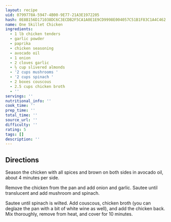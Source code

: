 ```yaml
---
layout: recipe
uid: 0799778A-5947-4B00-9E77-21A3E1972205
hash: 0E8B156D171038DC6C3ECDB2F5CA1A0E1E9CD9998E004057C51B1F83C1A4C462
name: One Skillet Chicken
ingredients:
  - 1 lb chicken tenders
  - garlic powder
  - paprika
  - chicken seasoning
  - avocado oil
  - 1 onion
  - 2 cloves garlic
  - ½ cup slivered almonds
  - '2 cups mushrooms '
  - '2 cups spinach '
  - 2 boxes couscous
  - 2.5 cups chicken broth
  - ''
servings: ''
nutritional_info: ''
cook_time: ''
prep_time: ''
total_time: ''
source_url: ''
difficulty: ''
rating: 5
tags: []
description: ''
---
```

## Directions

Season the chicken with all spices and brown on both sides in avocado oil, about 4 minutes per side.

Remove the chicken from the pan and add onion and garlic. Sautee until translucent and add mushroom and spinach.

Sautee until spinach is wilted. Add couscous, chicken broth (you can deglaze the pan with a bit of white wine as well), and add the chicken back. Mix thoroughly, remove from heat, and cover for 10 minutes.
